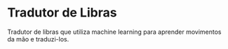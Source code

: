 <h1>Tradutor de Libras</h1>

Tradutor de libras que utiliza machine learning para aprender movimentos da mão e traduzi-los.
